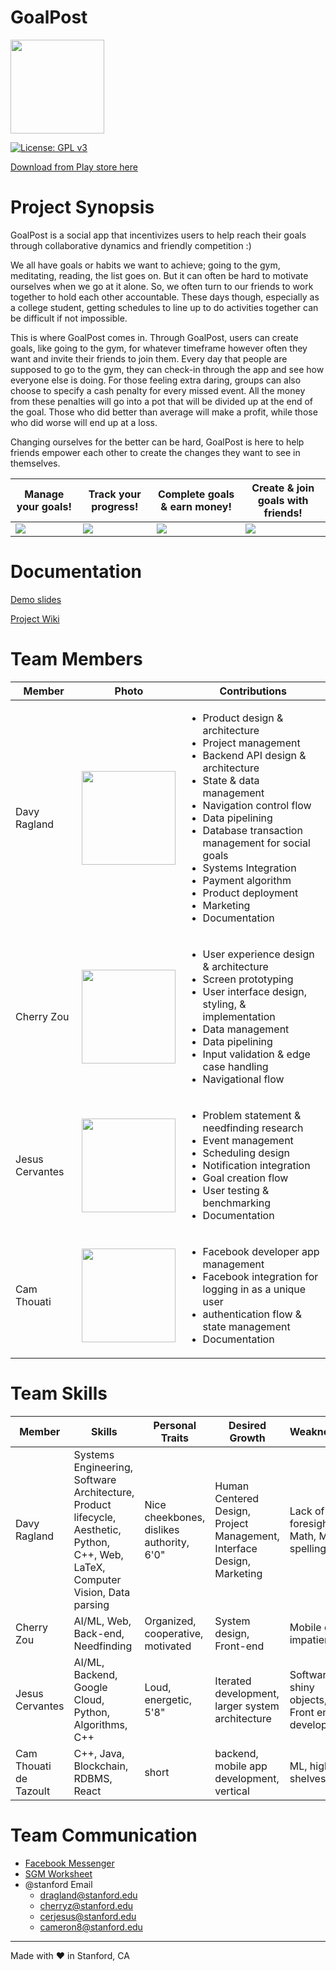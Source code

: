 # GoalPost

<img src="https://github.com/StanfordCS194/GoalPost/raw/master/wiki/logo.png" width="150">

[![License: GPL v3](https://img.shields.io/badge/License-GPLv3-blue.svg)](https://www.gnu.org/licenses/gpl-3.0)

[Download from Play store here](https://play.google.com/store/apps/details?id=com.goalpost)
 
 # Project Synopsis
GoalPost is a social app that incentivizes users to help reach their goals through collaborative dynamics and friendly competition :)

We all have goals or habits we want to achieve; going to the gym, meditating, reading, the list goes on. But it can often be hard to motivate ourselves when we go at it alone. So, we often turn to our friends to work together to hold each other accountable. These days though, especially as a college student, getting schedules to line up to do activities together can be difficult if not impossible. 

This is where GoalPost comes in. Through GoalPost, users can create goals, like going to the gym, for whatever timeframe however often they want and invite their friends to join them. Every day that people are supposed to go to the gym, they can check-in through the app and see how everyone else is doing. For those feeling extra daring, groups can also choose to specify a cash penalty for every missed event. All the money from these penalties will go into a pot that will be divided up at the end of the goal. Those who did better than average will make a profit, while those who did worse will end up at a loss. 

Changing ourselves for the better can be hard, GoalPost is here to help friends empower each other to create the changes they want to see in themselves.

| Manage your goals! | Track your progress! | Complete goals & earn money! | Create & join goals with friends! |
| ----- | ----- | ------ | ------ |
| ![](https://github.com/StanfordCS194/GoalPost/blob/master/wiki/screen_home.png) | ![](https://github.com/StanfordCS194/GoalPost/blob/master/wiki/screen_active.png) |  ![](https://github.com/StanfordCS194/GoalPost/blob/master/wiki/screen_complete_cashout.png) |  ![](https://github.com/StanfordCS194/GoalPost/blob/master/wiki/screen_pending.png) |

# Documentation
[Demo slides](https://docs.google.com/presentation/d/e/2PACX-1vQfrQ9KbgRG5zrJu_vrHvydWDV2OzH7VlAKknjQbSM2B7bRFt3W5N-8RbaTG9iH3kXYAHl8biiLEasx/pub?start=true&loop=true&delayms=3000)

[Project Wiki](https://github.com/StanfordCS194/GoalPost/wiki)
  
# Team Members
Member | Photo | Contributions
--- | --- | ---
Davy Ragland | <img src="https://web.stanford.edu/~dragland/davy_ragland.jpg" width="150"> | <ul><li>Product design & architecture</li><li>Project management</li><li>Backend API design & architecture</li><li>State & data management</li><li>Navigation control flow </li><li>Data pipelining</li><li>Database transaction management for social goals</li><li>Systems Integration</li><li>Payment algorithm</li><li>Product deployment</li><li>Marketing</li><li>Documentation</li></ul>
Cherry Zou | <img src="https://i.ibb.co/wKbTpxK/IMG-2837.jpg" width="150"> | <ul><li>User experience design & architecture</li><li>Screen prototyping</li><li>User interface design, styling, & implementation</li><li>Data management</li><li>Data pipelining</li><li>Input validation & edge case handling<li>Navigational flow</li></ul>
Jesus Cervantes | <img src = "https://pbs.twimg.com/profile_images/1065319003441098753/AbFHOZ-E_400x400.jpg" width="150"> | <ul><li>Problem statement & needfinding research</li><li>Event management</li><li>Scheduling design</li><li>Notification integration</li><li>Goal creation flow</li><li>User testing & benchmarking</li><li>Documentation</li></ul>
Cam Thouati | <img src="https://user-images.githubusercontent.com/38739818/55916294-d2bce300-5ba0-11e9-9a47-132b7748adcf.jpeg" width="150"> | <ul><li>Facebook developer app management</li><li>Facebook integration for logging in as a unique user</li><li>authentication flow & state management</li><li>Documentation</li></ul>


# Team Skills
Member | Skills | Personal Traits | Desired Growth | Weaknesses
--- | --- | --- | --- | ---
Davy Ragland | Systems Engineering, Software Architecture, Product lifecycle, Aesthetic, Python, C++, Web, LaTeX, Computer Vision, Data parsing | Nice cheekbones, dislikes authority, 6'0" | Human Centered Design, Project Management, Interface Design, Marketing | Lack of foresight, Math, ML, AI, spelling
Cherry Zou | AI/ML, Web, Back-end, Needfinding | Organized, cooperative, motivated | System design, Front-end | Mobile dev, impatient
Jesus Cervantes | AI/ML, Backend, Google Cloud, Python, Algorithms, C++ | Loud, energetic, 5'8" | Iterated development, larger system architecture | Software, shiny objects, Front end development 
Cam Thouati de Tazoult | C++, Java, Blockchain, RDBMS, React | short | backend, mobile app development, vertical | ML, high shelves 

# Team Communication
* [Facebook Messenger](https://messenger.com/)
* [SGM Worksheet](https://docs.google.com/forms/d/e/1FAIpQLSe49pDjWoUHOBvtWoyHSNWlqCWJRjpt51CC1fbS5Mw-2UFhNg/viewform?usp=sf_link)
* @stanford Email
    * <dragland@stanford.edu>
    * <cherryz@stanford.edu>
    * <cerjesus@stanford.edu>
    * <cameron8@stanford.edu>
    
***

Made with ❤ in Stanford, CA
